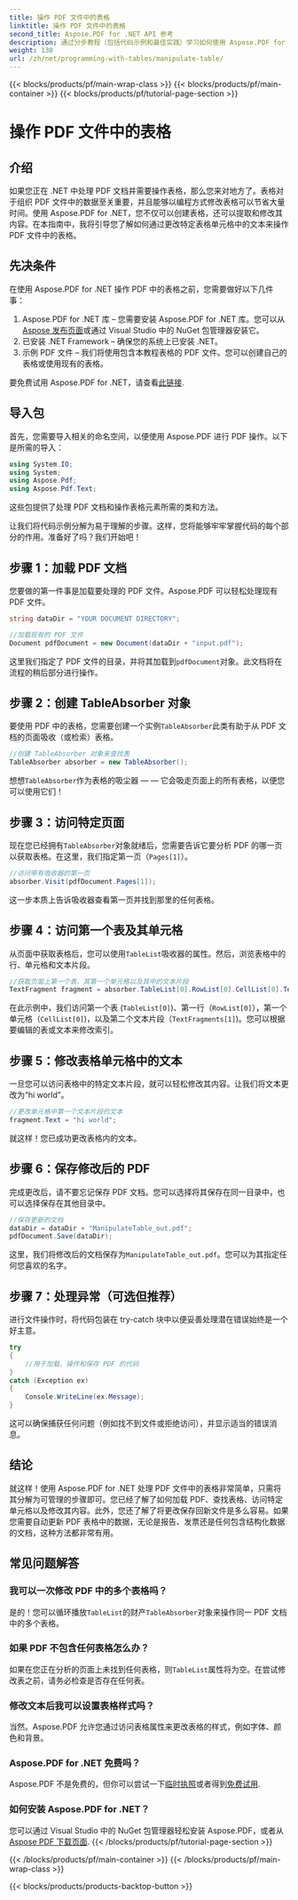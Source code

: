 ```yaml
---
title: 操作 PDF 文件中的表格
linktitle: 操作 PDF 文件中的表格
second_title: Aspose.PDF for .NET API 参考
description: 通过分步教程（包括代码示例和最佳实践）学习如何使用 Aspose.PDF for .NET 操作 PDF 文件中的表格。
weight: 130
url: /zh/net/programming-with-tables/manipulate-table/
---
```


{{< blocks/products/pf/main-wrap-class >}}
{{< blocks/products/pf/main-container >}}
{{< blocks/products/pf/tutorial-page-section >}}

# 操作 PDF 文件中的表格

## 介绍

如果您正在 .NET 中处理 PDF 文档并需要操作表格，那么您来对地方了。表格对于组织 PDF 文件中的数据至关重要，并且能够以编程方式修改表格可以节省大量时间。使用 Aspose.PDF for .NET，您不仅可以创建表格，还可以提取和修改其内容。在本指南中，我将引导您了解如何通过更改特定表格单元格中的文本来操作 PDF 文件中的表格。

## 先决条件

在使用 Aspose.PDF for .NET 操作 PDF 中的表格之前，您需要做好以下几件事：

1.  Aspose.PDF for .NET 库 – 您需要安装 Aspose.PDF for .NET 库。您可以从[Aspose 发布页面](https://releases.aspose.com/pdf/net/)或通过 Visual Studio 中的 NuGet 包管理器安装它。
2. 已安装 .NET Framework – 确保您的系统上已安装 .NET。
3. 示例 PDF 文件 – 我们将使用包含本教程表格的 PDF 文件。您可以创建自己的表格或使用现有的表格。

要免费试用 Aspose.PDF for .NET，请查看[此链接](https://releases.aspose.com/).

## 导入包

首先，您需要导入相关的命名空间，以便使用 Aspose.PDF 进行 PDF 操作。以下是所需的导入：

```csharp
using System.IO;
using System;
using Aspose.Pdf;
using Aspose.Pdf.Text;
```

这些包提供了处理 PDF 文档和操作表格元素所需的类和方法。

让我们将代码示例分解为易于理解的步骤。这样，您将能够牢牢掌握代码的每个部分的作用。准备好了吗？我们开始吧！

## 步骤 1：加载 PDF 文档

您要做的第一件事是加载要处理的 PDF 文件。Aspose.PDF 可以轻松处理现有 PDF 文件。

```csharp
string dataDir = "YOUR DOCUMENT DIRECTORY";

//加载现有的 PDF 文件
Document pdfDocument = new Document(dataDir + "input.pdf");
```

这里我们指定了 PDF 文件的目录，并将其加载到`pdfDocument`对象。此文档将在流程的稍后部分进行操作。

## 步骤 2：创建 TableAbsorber 对象

要使用 PDF 中的表格，您需要创建一个实例`TableAbsorber`此类有助于从 PDF 文档的页面吸收（或检索）表格。

```csharp
//创建 TableAbsorber 对象来查找表
TableAbsorber absorber = new TableAbsorber();
```

想想`TableAbsorber`作为表格的吸尘器 — — 它会吸走页面上的所有表格，以便您可以使用它们！

## 步骤 3：访问特定页面

现在您已经拥有`TableAbsorber`对象就绪后，您需要告诉它要分析 PDF 的哪一页以获取表格。在这里，我们指定第一页（`Pages[1]`）。

```csharp
//访问带有吸收器的第一页
absorber.Visit(pdfDocument.Pages[1]);
```

这一步本质上告诉吸收器查看第一页并找到那里的任何表格。

## 步骤 4：访问第一个表及其单元格

从页面中获取表格后，您可以使用`TableList`吸收器的属性。然后，浏览表格中的行、单元格和文本片段。

```csharp
//获取页面上第一个表、其第一个单元格以及其中的文本片段
TextFragment fragment = absorber.TableList[0].RowList[0].CellList[0].TextFragments[1];
```

在此示例中，我们访问第一个表 (`TableList[0]`)、第一行（`RowList[0]`），第一个单元格（`CellList[0]`)，以及第二个文本片段（`TextFragments[1]`)。您可以根据要编辑的表或文本来修改索引。

## 步骤 5：修改表格单元格中的文本

一旦您可以访问表格中的特定文本片段，就可以轻松修改其内容。让我们将文本更改为“hi world”。

```csharp
//更改单元格中第一个文本片段的文本
fragment.Text = "hi world";
```

就这样！您已成功更改表格内的文本。

## 步骤 6：保存修改后的 PDF

完成更改后，请不要忘记保存 PDF 文档。您可以选择将其保存在同一目录中，也可以选择保存在其他目录中。

```csharp
//保存更新的文档
dataDir = dataDir + "ManipulateTable_out.pdf";
pdfDocument.Save(dataDir);
```

这里，我们将修改后的文档保存为`ManipulateTable_out.pdf`。您可以为其指定任何您喜欢的名字。

## 步骤 7：处理异常（可选但推荐）

进行文件操作时，将代码包装在 try-catch 块中以便妥善处理潜在错误始终是一个好主意。

```csharp
try
{
    //用于加载、操作和保存 PDF 的代码
}
catch (Exception ex)
{
    Console.WriteLine(ex.Message);
}
```

这可以确保捕获任何问题（例如找不到文件或拒绝访问），并显示适当的错误消息。

## 结论

就这样！使用 Aspose.PDF for .NET 处理 PDF 文件中的表格非常简单，只需将其分解为可管理的步骤即可。您已经了解了如何加载 PDF、查找表格、访问特定单元格以及修改其内容。此外，您还了解了将更改保存回新文件是多么容易。如果您需要自动更新 PDF 表格中的数据，无论是报告、发票还是任何包含结构化数据的文档，这种方法都非常有用。

## 常见问题解答

### 我可以一次修改 PDF 中的多个表格吗？  
是的！您可以循环播放`TableList`的财产`TableAbsorber`对象来操作同一 PDF 文档中的多个表格。

### 如果 PDF 不包含任何表格怎么办？  
如果在您正在分析的页面上未找到任何表格，则`TableList`属性将为空。在尝试修改表之前，请务必检查是否存在任何表。

### 修改文本后我可以设置表格样式吗？  
当然。Aspose.PDF 允许您通过访问表格属性来更改表格的样式，例如字体、颜色和背景。

### Aspose.PDF for .NET 免费吗？  
 Aspose.PDF 不是免费的，但你可以尝试一下[临时执照](https://purchase.aspose.com/temporary-license/)或者得到[免费试用](https://releases.aspose.com/).

### 如何安装 Aspose.PDF for .NET？  
您可以通过 Visual Studio 中的 NuGet 包管理器轻松安装 Aspose.PDF，或者从[Aspose PDF 下载页面](https://releases.aspose.com/pdf/net/).
{{< /blocks/products/pf/tutorial-page-section >}}

{{< /blocks/products/pf/main-container >}}
{{< /blocks/products/pf/main-wrap-class >}}

{{< blocks/products/products-backtop-button >}}
